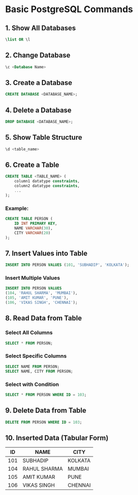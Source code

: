 # Basic PostgreSQL Commands

## 1. Show All Databases
```sql
\list OR \l
```

## 2. Change Database
```sql
\c <Database Name>
```

## 3. Create a Database
```sql
CREATE DATABASE <DATABASE_NAME>;
```

## 4. Delete a Database
```sql
DROP DATABASE <DATABASE_NAME>;
```

## 5. Show Table Structure
```sql
\d <table_name>
```

## 6. Create a Table
```sql
CREATE TABLE <TABLE_NAME> (
    column1 datatype constraints,
    column2 datatype constraints,
    ...
);
```
### Example:
```sql
CREATE TABLE PERSON (
    ID INT PRIMARY KEY,
    NAME VARCHAR(30),
    CITY VARCHAR(20)
);
```

## 7. Insert Values into Table
```sql
INSERT INTO PERSON VALUES (101, 'SUBHADIP', 'KOLKATA');
```
### Insert Multiple Values
```sql
INSERT INTO PERSON VALUES
(104, 'RAHUL SHARMA', 'MUMBAI'),
(105, 'AMIT KUMAR', 'PUNE'),
(106, 'VIKAS SINGH', 'CHENNAI');
```

## 8. Read Data from Table
### Select All Columns
```sql
SELECT * FROM PERSON;
```
### Select Specific Columns
```sql
SELECT NAME FROM PERSON;
SELECT NAME, CITY FROM PERSON;
```
### Select with Condition
```sql
SELECT * FROM PERSON WHERE ID = 103;
```

## 9. Delete Data from Table
```sql
DELETE FROM PERSON WHERE ID = 103;
```

## 10. Inserted Data (Tabular Form)
| ID  | NAME         | CITY    |
|-----|-------------|---------|
| 101 | SUBHADIP    | KOLKATA |
| 104 | RAHUL SHARMA | MUMBAI  |
| 105 | AMIT KUMAR  | PUNE    |
| 106 | VIKAS SINGH | CHENNAI |